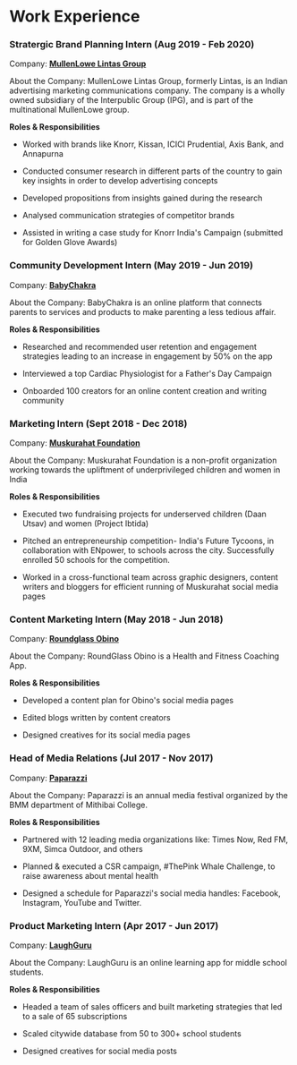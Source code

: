 # Work Experience

### **Stratergic Brand Planning Intern** (Aug 2019 - Feb 2020)

Company: [**MullenLowe Lintas Group**](https://www.mullenlowelintas.in/)

About the Company: MullenLowe Lintas Group, formerly Lintas, is an Indian advertising marketing communications company. The company is a wholly owned subsidiary of the Interpublic Group (IPG), and is part of the multinational MullenLowe group.

**Roles & Responsibilities**

- Worked with brands like Knorr, Kissan, ICICI Prudential, Axis Bank, and Annapurna

- Conducted consumer research in different parts of the country to gain key insights in order to develop advertising concepts

- Developed propositions from insights gained during the research

- Analysed communication strategies of competitor brands

- Assisted in writing a case study for Knorr India's Campaign (submitted for Golden Glove Awards)


### **Community Development Intern** (May 2019 - Jun 2019)

Company: [**BabyChakra**](https://www.babychakra.com/)

About the Company: BabyChakra is an online platform that connects parents to services and products to make parenting a less tedious affair.

**Roles & Responsibilities**

- Researched and recommended user retention and engagement strategies leading to an increase in engagement by 50% on the app

- Interviewed a top Cardiac Physiologist for a Father's Day Campaign

- Onboarded 100 creators for an online content creation and writing community


### **Marketing Intern** (Sept 2018 - Dec 2018)

Company: [**Muskurahat Foundation**](https://muskurahat.org.in/)

About the Company: Muskurahat Foundation is a non-profit organization working towards the upliftment of underprivileged children and women in India

**Roles & Responsibilities**

- Executed two fundraising projects for underserved children (Daan Utsav) and women (Project Ibtida)

- Pitched an entrepreneurship competition- India's Future Tycoons, in collaboration with ENpower, to schools across the city. Successfully enrolled 50 schools for the competition.

- Worked in a cross-functional team across graphic designers, content writers and bloggers for efficient running of Muskurahat social media pages


### **Content Marketing Intern** (May 2018 - Jun 2018)

Company: [**Roundglass Obino**](https://www.obino.in/)

About the Company: RoundGlass Obino is a Health and Fitness Coaching App.

**Roles & Responsibilities**

- Developed a content plan for Obino's social media pages

- Edited blogs written by content creators

- Designed creatives for its social media pages


### **Head of Media Relations** (Jul 2017 - Nov 2017)

Company: [**Paparazzi**](https://m.facebook.com/profile.php?id=612614132192392&ref=content_filter)

About the Company: Paparazzi is an annual media festival organized by the BMM department of Mithibai College.

**Roles & Responsibilities**

- Partnered with 12 leading media organizations like: Times Now, Red FM, 9XM, Simca Outdoor, and others

- Planned & executed a CSR campaign, #ThePink Whale Challenge, to raise awareness about mental health

- Designed a schedule for Paparazzi's social media handles: Facebook, Instagram, YouTube and Twitter.


### **Product Marketing Intern** (Apr 2017 - Jun 2017)

Company: [**LaughGuru**](https://www.laughguru.com/)

About the Company: LaughGuru is an online learning app for middle school students.

**Roles & Responsibilities**

- Headed a team of sales officers and built marketing strategies that led to a sale of 65 subscriptions

- Scaled citywide database from 50 to 300+ school students

- Designed creatives for social media posts


